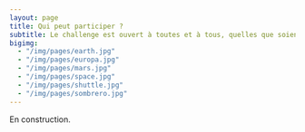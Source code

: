 ```yaml
---
layout: page
title: Qui peut participer ?
subtitle: Le challenge est ouvert à toutes et à tous, quelles que soient vos compétences.
bigimg:
  - "/img/pages/earth.jpg"
  - "/img/pages/europa.jpg"
  - "/img/pages/mars.jpg"
  - "/img/pages/space.jpg"
  - "/img/pages/shuttle.jpg"
  - "/img/pages/sombrero.jpg"
---
```


En construction.